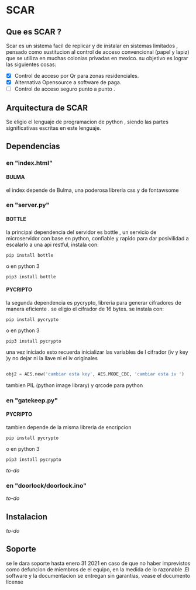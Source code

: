 
# SCAR

## Que es SCAR ?
Scar es un sistema facil de replicar y de instalar en sistemas limitados , pensado como sustitucion al control de acceso convencional (papel y lapiz) que se utiliza en muchas colonias privadas en mexico. su objetivo es lograr las siguientes cosas:

- [x] Control de acceso por Qr para zonas residenciales.
- [x] Alternativa Opensource a software de paga.
- [ ] Control de acceso seguro punto a punto .

## Arquitectura de SCAR
Se eligio el lenguaje de programacion de python , siendo las partes significativas escritas en este lenguaje.


## Dependencias
### en "index.html"
#### BULMA
el index depende de Bulma, una poderosa libreria css y de fontawsome
### en "server.py"
#### BOTTLE 
la principal dependencia del servidor es bottle , un servicio de microservidor con base en python, confiable y rapido para dar posivilidad a escalarlo a una api restful, instala con:

    pip install bottle

o en python 3
 
    pip3 install bottle
#### PYCRIPTO
la segunda dependencia es pycrypto, libreria para generar cifradores de manera eficiente . se eligio el cifrador de 16 bytes. se instala con:

    pip install pycrypto

o en python 3
    
    pip3 install pycrypto


una vez iniciado esto recuerda inicializar las variables de l cifrador (iv y key )y no dejar ni la llave ni el iv originales 

```Python

obj2 = AES.new('cambiar esta key', AES.MODE_CBC, 'cambiar esta iv ')
```
tambien PIL (python image library) y qrcode para python


### en "gatekeep.py" 
#### PYCRIPTO 
tambien depende de la misma libreria de encripcion

    pip install pycrypto

o en python 3
    
    pip3 install pycrypto

*to-do*
### en "doorlock/doorlock.ino"
*to-do*
## Instalacion 
*to-do*

## Soporte
se le dara soporte hasta enero 31 2021 en caso de que no haber imprevistos como defuncion de miembros de el equipo, en la medida de lo razonable .El software y la documentacion se entregan sin garantias, vease el documento license

